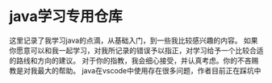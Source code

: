 # java学习专用仓库

这里记录了我学习java的点滴，从基础入门，到一些我比较感兴趣的内容。
如果你愿意可以和我一起学习，对我所记录的错误予以指正，对学习给予一个比较合适的路线和方向的建议。
对于你的指教，我会细心接受，并认真考虑。你的不吝赐教是对我最大的帮助。
java在vscode中使用存在很多问题，作者目前正在踩坑中
